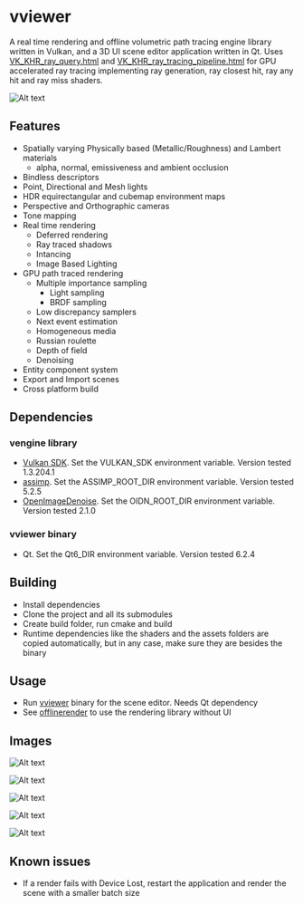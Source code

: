 # vviewer 
A real time rendering and offline volumetric path tracing engine library written in Vulkan, and a 3D UI scene editor application written in Qt. Uses [VK_KHR_ray_query.html](https://registry.khronos.org/vulkan/specs/1.3-extensions/man/html/VK_KHR_ray_query.html) and [VK_KHR_ray_tracing_pipeline.html](https://registry.khronos.org/vulkan/specs/1.3-extensions/man/html/VK_KHR_ray_tracing_pipeline.html) for GPU accelerated ray tracing implementing ray generation, ray closest hit, ray any hit and ray miss shaders.

![Alt text](images/1.png?raw=true)

## Features
* Spatially varying Physically based (Metallic/Roughness) and Lambert materials
    * alpha, normal, emissiveness and ambient occlusion
* Bindless descriptors
* Point, Directional and Mesh lights
* HDR equirectangular and cubemap environment maps
* Perspective and Orthographic cameras
* Tone mapping
* Real time rendering
    * Deferred rendering
    * Ray traced shadows
    * Intancing
    * Image Based Lighting
* GPU path traced rendering
    * Multiple importance sampling
        * Light sampling
        * BRDF sampling
    * Low discrepancy samplers
    * Next event estimation
    * Homogeneous media
    * Russian roulette
    * Depth of field
    * Denoising
* Entity component system
* Export and Import scenes
* Cross platform build

## Dependencies
### vengine library
* [Vulkan SDK](https://vulkan.lunarg.com/sdk/home). Set the VULKAN_SDK environment variable. Version tested 1.3.204.1
* [assimp](https://github.com/assimp/assimp). Set the ASSIMP_ROOT_DIR environment variable. Version tested 5.2.5
* [OpenImageDenoise](https://github.com/OpenImageDenoise/oidn). Set the OIDN_ROOT_DIR environment variable. Version tested 2.1.0

### vviewer binary
* Qt. Set the Qt6_DIR environment variable. Version tested 6.2.4

## Building
* Install dependencies
* Clone the project and all its submodules
* Create build folder, run cmake and build
* Runtime dependencies like the shaders and the assets folders are copied automatically, but in any case, make sure they are besides the binary

## Usage
* Run [vviewer](/src/bin/vviewer/) binary for the scene editor. Needs Qt dependency
* See [offlinerender](src/bin/offlinerender/) to use the rendering library without UI

## Images
![Alt text](images/2.png?raw=true)

![Alt text](images/3.png?raw=true)

![Alt text](images/4.png?raw=true)

![Alt text](images/5.png?raw=true)

![Alt text](images/6.png?raw=true)

## Known issues
* If a render fails with Device Lost, restart the application and render the scene with a smaller batch size
